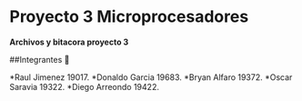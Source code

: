 # Proyecto 3 Microprocesadores

**Archivos y bitacora proyecto 3**

##Integrantes 🚀

*Raul Jimenez 19017.
*Donaldo Garcia 19683.
*Bryan Alfaro 19372.
*Oscar Saravia 19322.
*Diego Arreondo 19422.
